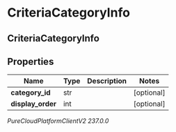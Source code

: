# CriteriaCategoryInfo

## CriteriaCategoryInfo

## Properties

|Name | Type | Description | Notes|
|------------ | ------------- | ------------- | -------------|
| **category_id** | str |  | [optional] |
| **display_order** | int |  | [optional] |



_PureCloudPlatformClientV2 237.0.0_
